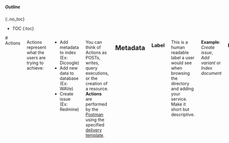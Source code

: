 <aside class="large-3 columns" markdown="1">

##### Outline
{:.no_toc}

* TOC
{:toc}

</aside>

<!-- [TOC] for Python markdown parser -->

 <div class="large-9 columns" role="content"  markdown="1">
# Actions

Actions represent what the users are trying to achieve:
- Add metadata to index (Ex: Dicoogle)
- Add new data to database (Ex: WAVe)
- Create issue (Ex: Redmine)

You can think of Actions as POSTs, writes, query executions, or the creation of a resource. **Actions** are performed by the [Postman](#Postman) using the specified [delivery template][].

## Metadata

### Label

This is a human readable label a user would see when browsing the directory and adding your service. Make it short but descriptive.

**Example**: *Create issue*, *Add variant* or *Index document*

### Key

This is a field only really used internally for both prefill and scripting references. Needs to be at least 2 characters long, start with an alpha, and only contain a-z, A-Z, 0-9 or _.

**Example**: *create_issue*, *add_variant* or *index*

### Help Text

This is some human-readable explanatory text, usually something that clarifies what the action does.

**Example**: *Adds a new variant to the configured database*.

## Related

- Postman
- Delivery Template

# Action Fields

Action Fields answer the question: What details can a user provide when creating an Action? These are the fields available in for customization in the [delivery template][]. These are things like:

- Title  (EG: Issue Title in Redmine)
- Description  (EG: Issue Description from Github)
- Parent Object  (span relationships via prefill)
- Variant Description  (EG: HGVS description)

**Note**: each action should have at least one action field. It really makes no sense to send no custom data to the delivery template.

## Metadata

### Key

A key for consumption in the Delivery Templates. This is available for variable syntax in the Delivery Template. Needs to be at least 2 characters long, start with an alpha, and only contain a-z, A-Z, 0-9 or _.
We'll take double underscores and convert them to nested dictionaries before execution.

**Example**: *room* or *project__title*  (converts to *{"project": {"title": "some value"} }*)

### Label

A human readable Label shown in the UI as a user works to complete an Action.

**Example**: *Variant* or *Title*

### Help Text

Human readable description of an action field, useful for describing some detail you couldn't list in the Label.

*Example*: *Choose which room to send the message to.* or *Add a title to the note.*

### Default

A default value that is preloaded in the execution if no values are obtained for Action execution.

### Type

The type we will try to coerce to on the backend. Fails silently to ensure that Actions aren't dropped on coercion errors.
You can get a full list of supported types and the coercions implied here: [Field Types][].

### Required

If checked a user will not be able to continue without entering some value.

### Choices

A comma separated string that will be turned into a select field for limiting the choices a user can provide to an action field.

**Example**: *choice_a,choice_b,choice_c* or *Yesterday, Today, Tomorrow*

# Deliveries

**Deliveries** are associated with [Actions][] and define what will be executed by the [Postman][].

# Delivery Templates

Programmatically, each **Delivery Template** is a set of key/value pairs describing the associated [delivery][deliveries].

## Metadata

### Identifier

A key for consumption by the [Postman][]. Needs to be at least 2 characters long, start with an alpha, and only contain a-z, A-Z, 0-9 or _.

**Example**: *mapper* or *issue*

**Property**: `identifier` (maps to `dc:identifier`)

### Title

A human readable Title shown in the UI as a user works to complete an [Action][action].

**Example**: *Variant* or *Title*

**Property**: `label` (maps to `dc:title`)

### Help Text

Human readable description of an action field, useful for describing some detail you couldn't list in the Label.

**Example**: *Choose which room to send the message to.* or *Add a title to the note.*

**Property**: `help` (maps to `dc:description`)

### Type

The type of Action that will be delivered by the Postman.

**Available Types**: *url*, *sql*, *sparql*, *mail*, *file*, *json*...

**Property**: `type`  (maps to `dc:type`)

### Variables

An array containing all the variables that will be replaced by the integration Action data.

**Example**: *["id","subject"]* or *["title","key"]*

**Property**: `variables` (maps to `i2x:variable` set)

### Payload

Object containing the set of properties specific to each [delivery][delivery] type.

**Example**: *{"id":"%{id}","subject":"%{subject}"}* or *{"title":"%{title}","key":"%{key}"}*

**Property**: `payload` (related to `i2x:payload` object)

## Sample

Sample configuration for exchanged data between the application controller and the [Actions][actions]. Each [Deliverable Template][deliverabletemplate] type will have its own set of configuration properties, defined in the object payload.

    {
      "type": "url",
      "identifier": "i2x",
      "title": "label",
      "payload": {
        "url": "http://www.example.com",
        "method": "post"
        ...
      }
    }

# Delivery Types

[Delivery Templates] have one (and only one) type. This defines what processing is required by in the [Postman][postman] engine for successful delivery of the data. Variables in each template are marked within `%{ }` characters.

## Email

Note that emails are sent from the server configured in **i2x**'s Rails settings.

### Metadata

#### Subject

The subject for the new mail to be sent by the [Postman][postman].

**Example**: *[i2x] new mail for %{i2x.action_identifier}*

**Property**: `subject` (maps to `dc:subject`)

#### To

An array with the main destination for the email.

**Example**: *["johndoe@gmail.com", "%{to}"]*

**Property**: `to` (maps to `i2x:to`)

#### CC

An array with the CC destination for the email.

**Example**: *["johndoe@gmail.com", "%{to}"]*

**Property**: `cc` (maps to `i2x:cc`)

#### BCC

An array with the BCC destination for the email.

**Example**: *["johndoe@gmail.com", "%{to}"]*

**Property**: `bcc` (maps to `i2x:bcc`)

#### Body

The body for the message being sent.

**Example**: *Hello %{first_name}! Welcome to i2x!--\n%{i2x.datetime}*

**Property**: `body` (maps to `i2x:body`)

## File Management

### Metadata

#### Content

Template for the content being written to the selected file.

**Example**: *%{id},%{i2x.datetime}\n*

**Property**: `content` (maps to `i2x:content`)

#### Method

Defines what is the type of the change that will be performed in the file by the [Postman][postman].

**Example**: *append*, *create*, *delete*

**Property**: `method` (maps to `i2x:method`)

##### Append

The _append_ method will add the content (from the property `content`) to the specified file.

##### Create

The _create_ method will create a new file with the generated content (from the property `content`).

#### URI

The file URI. Not that filenames can include _variables_.

**Example**: *file://Temp/log.csv*

**Property**: `uri` (mas to `i2x:uri`)

## SQL Query

The SQL Query [Delivery Template][deliverytemplate] will execute the specified SQL query in the destination database. 
 
### Metadata

#### Server

A string matching the available database servers.

**Example**: *sqlserver*, *mysql*, *postgres*, *sqlite*

**Property**: `server` (maps to `i2x:server`)

#### Host

Address for the database host. This value defaults to `localhost` if no data is provided.

**Example**: *localhost*, *192.168.2.5*

**Property**: `host` (maps to `i2x:host`)

#### Port

Port open for connection in the database host. This value defaults to the standard server port (Ex: `3306` for `mysql`) if no data is provided.

**Example**: *3306*, *1255*

**Property**: `port` (maps to `i2x:port`)

#### Database Name

Database name where the query will be performed. This value defaults to the [delivery template][deliverytemplate] key if no data is provided.

**Example**: *wave10*, *issues*

**Property**: `database` (maps to `i2x:database`)

#### Username

Database user.

**Example**: *john_doe*

**Property**: `username` (maps to `i2x:username`)

#### Password

User password. The password is hashed before being exchanged between any service.

**Example**: *qwerty§12345*

**Property**: `password` (maps to `i2x:password`)

#### Query

The query that will be executed by the [Postman][postman] in the configured database. 

**Example**: *INSERT INTO issues (title, description, timestamp) VALUES ('{%title}, '%{description}', getdate());*

**Property**: `query` (maps to `i2x:server`)

## URL Route

### Metadata

#### Method

Defines what is the type of the request that will be executed by the [Postman][postman].

**Example**: *get*, *post*, *delete*

**Property**: `method` (maps to `i2x:method`)

##### GET

The URL Route [Delivery Template][] will issue a GET request to the defined URL. URI *keys* are used to match [Action Fields][] defined in the [variables][variables].

**Example**: http://example.com/services/`%{id}`/`%{description}`/`%{otherpayload}`

##### POST

This URL Route POSTs extracted data to the defined URL route. [Action Fields][actionfields] are mapped to specific key/value pairs in the request metadata. The POSTed payload is included in the `payload` object in the template.

**Example**:

    "payload": {
      "type": "%{type}",
      "key": "%{key}",
      "label": "%{label}",
      "id": "%{id}"
    }

**Property**: `payload` (related to `i2x:payload` object)

#### URI

The destination URL for the request.

**Example**: *http://bioinformatics.ua.pt/i2x/postman/%{id}*, *http://bmd-software.com/*

**Property**: `uri` (mas to `i2x:uri`)

# Events

**Events** are occurrences of specific conditions that will trigger an [Action](#actions). i2x events can be registered when:

- New issue  (Ex: GitHub)
- New row in table (Ex: WAVe)
- New image in index (Ex: Dicoogle)

You can think of an Event as the ignition of a new data integration Action.

Basically, they're things that happen in monitored systems which cause a defined action to happen. Additionally, events supply data about what happened. These data will be passed on to the Actions controller, which validates them and moves them to the Postman for execution in the [Delivery Template][deliverytemplate].

For example, say a service has a "New Row Added" event being monitored. We will detect when this event happens by [polling][payload]. The general event data will be something like this:

    {
      "id": 987654,
      "owner_id": 321,
      "date_created": "Mon, 17 Sep 2013 15:07:01 0000",
      "description": "Row added",
      "type": "sql",
      "payload": { ... }
    }

These key/value objects are available for mapping into the action as required.

## Metadata

### Title

Human readable, short name of the event. Shown in various places in our interface.

**Example**: *New Ticket Created* or *New Email with Label*

### Identifier

This is a field only really used internally for both prefill and scripting references. Needs to be at least 2 characters long, start with an alpha, and only contain a-z, A-Z, 0-9 or _.

**Example**: *create_issue*, *ticket* or *newEmailLabel*

### Help Text

A longer description of what this event actually watches for.

**Example**: *Triggered when a new row is added to a configured database.*

## Hooks

The traditional workflow uses the [STD][std] to detect new [events][events]. However, [events][events] can be pushed in the system using the Web/REST hooks interface. In this case, the hook payload is directly proxied to the [Action][actions] in the `payload` object.

# Field Types

The following is a list of available field types. Normally, you'd choose one of these fields when creating your action fields or trigger fields via the type dropdown.

- Unicode `unicode`: Unicode fields are essentially one-line text fields that can support unicode characters. There is no coercion done for this type.
- Text `text`: Think of this as a multi-line unicode field. It's really only used to give the user a textare in the UI instead of a one-line input field. There is no coercion done for this type.
- Integer `int`: Suitable for whole integer numbers, we'll coerce any text down into an integer by stripped non-numeric values from the string. A negative sign (-) in front is also allowed.
- Float `float`: Like integers, this will coerce any text down to a floating point number with the addition of allowed characters like . and ,.
- Boolean `bool`: We apply some natural language parsing to try and coerce any text into True or False. This UI field is also replaced with a dropdown allowing the user to specifically pick "Yes" or "No" explicitly.
- DateTime `datetime`: Our most complex coersion. We'll attempt to convert any given date format into an internal DateTime representation. It is quite robust supporting epoch timestamps, ISO-8061 and even natural language parsing! On the developer platform, datetimes are automatically converted into an ISO-8061 datetime for actions. You can use moment.js via the Scripting API to parse and replace if your servers expect a different format sent to it. |

## Choices

You can provide a choices array which will be mapped automatically into a valiation list for execution:

    [
      {
        "type": "unicode",
        "key": "color",
        "label": "Label",
        "help_text": "Pick a color label to apply to the card.",
        "choices": ["none", "green", "yellow", "orange", "red", "purple", "blue"]
      }
    ]

# Helper Functions

**i2x** included several internal functions allowing quick access to general variables that can be used in all templates. These functions allow the templates to retrieve information such as date/time, random numbers or strings, action names, among many others.

## Usage

**i2x** helper functions are used just like the template variables. These reserved variable keywords start are written as `i2x._function name_`.

## Function list

* `date`: returns the system date
* `datetime`: returns the system date with time included (until _ms_)
* `action_identifier`: returns the ongoing action identifier
* `template_identifier`: returns the ongoing delivery template
* `environment`: returns the server execution environment (from Rails)
* `hostname`: returns the postman server hostname

# Monitor Types

## Delimited File

**STD** monitors delimited files accessible through a valid URI (`http://`, `ftp://`, `file://`). These files can have any number of columns delimited by common data exchange delimiters (`;`,`,`,`:`,`|`,`\t`). If an `id` column is configured, the change detection is performed using simple identifier matching: if the `id` has not been seen yet, it is sent for integration. If no `id` column is setup, the **STD** performs a hashing function over the entire row content. In this case, the resulting `hash` is matched against the list of already integrated rows.

## Database

**STD** can be configured to monitor a database. In this scenario, a _SELECT_ query must be configured to access the database, retrieving the list of values that are being monitored. If an `id` column is configured, the change detection is performed using simple identifier matching: if the `id` has not been seen yet, it is sent for integration. If no `id` column is setup, the **STD** performs a hashing function over the entire row content. In this case, the resulting `hash` is matched against the list of already integrated rows. **Note** that there is forced a query limit of 1000 rows.

## LinkedData

STD can be used to monitor LinkedData URIs. These must be publicly resolveable addresses and must respond properly to `Accept Encoding` headers, according [to the LinkedData principles][linkeddata]. With LinkedData monitors, STD checks all `predicates` described in the URI response. If any new predicate is detected or if a predicate object has changed, STD will generate a new event.

## SPARQL Endpoint

## Structured File

**STD** can monitor structured files for more complex data exchange scenarios. Structured files are accessible through a valid URI (`http://`, `ftp://`, `file://`) and their content must be valid XML or JSON. Monitored data are configured through XPath or JSONPath queries. If an `id` query is configured, the change detection is performed using simple identifier matching: if the `id` has not been seen yet, it is sent for integration. If no `id` query is setup, the **STD** performs a hashing function over the entire processed query response content. In this case, the resulting `hash` is matched against the list of already integrated results.

# Polling

Polling is the process of repeatedly hitting the same endpoint looking for new data. Unfortunately, i2x uses the **STD** to do this. We don't like doing this (its wasteful), vendors don't like us doing it (again, its wasteful) and users dislike it (they have to wait a maximum interval to detect new events). However, it is the one method that is ubiquitous, so we support it.

It is also closely tied into how i2x handles deduplication.

A more modern approach uses Web/REST hooks. This way, services can push data into i2x, which reduces the application load.

# Postman

Handles the final step of the [actions][]: gets the [action fields][] and applies them to the [delivery template][] for execution.

# Sources

**Sources** setup the location of external content for event detection. The [STD][] uses a [polling][] process to identify new [events][] in monitored resources. There a few changes tough, URL Routes can only be GET and SQL queries must contain a SELECT statement.

# Source Templates

**Source Templates** are akin to [delivery templates](#deliverytemplates). They define how to poll the [sources][] being monitored.

## Metadata

### Key

A key for consumption by the Postman. Needs to be at least 2 characters long, start with an alpha, and only contain a-z, A-Z, 0-9 or _.

**Example**: *mapper* or *isse*

### Label

A human readable Label shown in the UI as a user works to complete an Action.

**Example**: *Variant* or *Title*

### Help Text

Human readable description of an action field, useful for describing some detail you couldn't list in the Label.

*Example*: *Choose which room to send the message to.* or *Add a title to the note.*

### Type

The type of [Action][] that will be executed for monitoring by the [STD][].

**Available Types**: *url*, *sql*, *sparql*, *mail*, *file*...

## Sample

Sample configuration for exchanged data between the application controller and the [Actions][]. Each [Delivery Template][] type will have its own set of configuration properties, defined in the object payload.

    {
      "type": "url",
      "key": "i2x",
      "label": "label",
      "id": "123",
      "template": {
        "url": "http://www.example.com",
        "method": "get"
        "path": "/home/this"
      }
    }

# STD: Spot The Differences

The **STD** engine will perform the [polling][] of configured [sources][]. Spot the Differences monitors specified resources looking for changes in the output content. **STD**'s algorithm identifies what has changed since the last visit to a data source (using hashes and id matching). When content changes are detected, the **STD** triggers a new event. **Events** will then be processed through configured **i2x** integration ruless. In the system, detected events are sent for processing to the Flux Capacitor.
</div>



[Action]:             #actions
[Actions]:            #actions
[action fields]:      #action-fields
[delivery]:           #deliveries
[deliverytemplate]:   #delivery-templates
[delivery template]:  #delivery-templates
[delivery templates]: #delivery-templates
[event]:              #events
[events]:             #events
[Field Types]:        #field-types
[polling]:            #polling
[Postman]:            #postman
[source]:             #sources
[sources]:            #sources
[STD]:                #std
[variables]:          #variables
